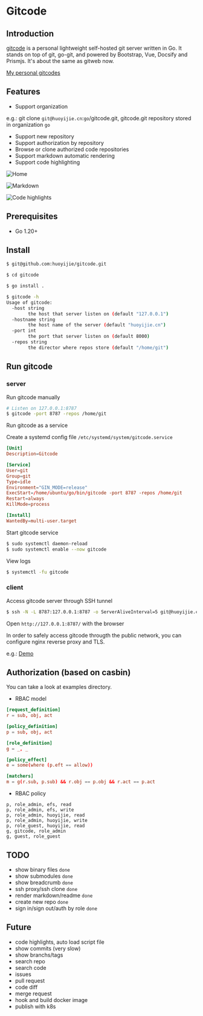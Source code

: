 # Gitcode

## Introduction

[gitcode](https://github.com/huoyijie/gitcode) is a personal lightweight self-hosted git server written in Go. It stands on top of git, go-git, and powered by Bootstrap, Vue, Docsify and Prismjs. It's about the same as gitweb now.

[My personal gitcodes](https://huoyijie.cn:1024)

## Features

* Support organization

e.g.: git clone `git@huoyijie.cn`:`go`/gitcode.git, gitcode.git repository stored in organization `go`

* Support new repository
* Support authorization by repository
* Browse or clone authorized code repositories
* Support markdown automatic rendering
* Support code highlighting

![Home](https://cdn.huoyijie.cn/keynotes/gitcode/gitcode-home.png)

![Markdown](https://cdn.huoyijie.cn/keynotes/gitcode/gitcode-markdown.png)

![Code highlights](https://cdn.huoyijie.cn/keynotes/gitcode/gitcode-highlights.png)

## Prerequisites

* Go 1.20+

## Install

```bash
$ git@github.com:huoyijie/gitcode.git

$ cd gitcode

$ go install .
```

```bash
$ gitcode -h
Usage of gitcode:
  -host string
    	the host that server listen on (default "127.0.0.1")
  -hostname string
    	the host name of the server (default "huoyijie.cn")
  -port int
    	the port that server listen on (default 8000)
  -repos string
    	the director where repos store (default "/home/git")
```

## Run gitcode

### server

Run gitcode manually
```bash
# Listen on 127.0.0.1:8787
$ gitcode -port 8787 -repos /home/git
```

Run gitcode as a service

Create a systemd config file `/etc/systemd/system/gitcode.service`
```conf
[Unit]
Description=Gitcode

[Service]
User=git
Group=git
Type=idle
Environment="GIN_MODE=release"
ExecStart=/home/ubuntu/go/bin/gitcode -port 8787 -repos /home/git
Restart=always
KillMode=process

[Install]
WantedBy=multi-user.target
```

Start gitcode service
```bash
$ sudo systemctl daemon-reload
$ sudo systemctl enable --now gitcode
```

View logs
```bash
$ systemctl -fu gitcode
```

### client

Access gitcode server through SSH tunnel
```bash
$ ssh -N -L 8787:127.0.0.1:8787 -o ServerAliveInterval=5 git@huoyijie.cn
```

Open `http://127.0.0.1:8787/` with the browser

In order to safely access gitcode througth the public network, you can configure nginx reverse proxy and TLS.

e.g.: [Demo](https://huoyijie.cn:1024)

## Authorization (based on casbin)

You can take a look at examples directory.

* RBAC model
```conf
[request_definition]
r = sub, obj, act

[policy_definition]
p = sub, obj, act

[role_definition]
g = _, _

[policy_effect]
e = some(where (p.eft == allow))

[matchers]
m = g(r.sub, p.sub) && r.obj == p.obj && r.act == p.act
```

* RBAC policy
```csv
p, role_admin, efs, read
p, role_admin, efs, write
p, role_admin, huoyijie, read
p, role_admin, huoyijie, write
p, role_guest, huoyijie, read
g, gitcode, role_admin
g, guest, role_guest
```

## TODO

* show binary files `done`
* show submodules `done`
* show breadcrumb `done`
* ssh proxy/ssh clone `done`
* render markdown/readme `done`
* create new repo `done`
* sign in/sign out/auth by role `done`

## Future

* code highlights, auto load script file
* show commits (very slow)
* show branchs/tags
* search repo
* search code
* issues
* pull request
* code diff
* merge request
* hook and build docker image
* publish with k8s